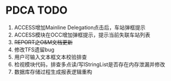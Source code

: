 # PDCA TODO
1. ACCESS增加Mainline Delegation点击后，车站弹框提示
2. ACCESS模块在OCC增加弹框提示，提示当前失联车站列表
3. ~~REPORT之O&M文档更新~~
4. 修改TFS遗留bug
5. 用户可输入文本框文本校验排查
6. 检视模块代码，排查多点读/写IStringList是否存在内存泄漏并修改
7. 数据库存储过程生成报表逻辑重构

